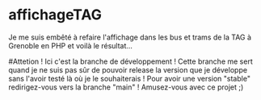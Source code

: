 # affichageTAG
Je me suis embêté à refaire l'affichage dans les bus et trams de la TAG à Grenoble en PHP et voilà le résultat...


#Attetion !
Ici c'est la branche de développement !
Cette branche me sert quand je ne suis pas sûr de pouvoir release la version que je développe sans l'avoir testé là où je le souhaiterais !
Pour avoir une version "stable" redirigez-vous vers la branche "main" !
Amusez-vous avec ce projet ;)

